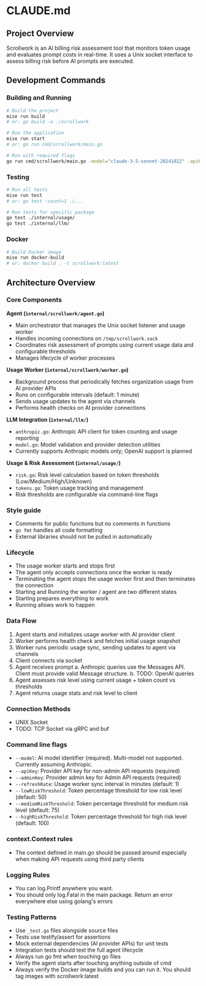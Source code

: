# CLAUDE.md

## Project Overview

Scrollwork is an AI billing risk assessment tool that monitors token usage and evaluates prompt costs in real-time. It uses a Unix socket interface to assess billing risk before AI prompts are executed.

## Development Commands

### Building and Running

```bash
# Build the project
mise run build
# or: go build -o ./scrollwork

# Run the application
mise run start
# or: go run cmd/scrollwork/main.go

# Run with required flags
go run cmd/scrollwork/main.go -model="claude-3-5-sonnet-20241022" -apiKey="sk-ant-..." -adminKey="sk-ant-..."
```

### Testing

```bash
# Run all tests
mise run test
# or: go test -count=1 ./...

# Run tests for specific package
go test ./internal/usage/
go test ./internal/llm/
```

### Docker

```bash
# Build Docker image
mise run docker-build
# or: docker build . -t scrollwork:latest
```

## Architecture Overview

### Core Components

**Agent (`internal/scrollwork/agent.go`)**

- Main orchestrator that manages the Unix socket listener and usage worker
- Handles incoming connections on `/tmp/scrollwork.sock`
- Coordinates risk assessment of prompts using current usage data and configurable thresholds
- Manages lifecycle of worker processes

**Usage Worker (`internal/scrollwork/worker.go`)**

- Background process that periodically fetches organization usage from AI provider APIs
- Runs on configurable intervals (default: 1 minute)
- Sends usage updates to the agent via channels
- Performs health checks on AI provider connections

**LLM Integration (`internal/llm/`)**

- `anthropic.go`: Anthropic API client for token counting and usage reporting
- `model.go`: Model validation and provider detection utilities
- Currently supports Anthropic models only; OpenAI support is planned

**Usage & Risk Assessment (`internal/usage/`)**

- `risk.go`: Risk level calculation based on token thresholds (Low/Medium/High/Unknown)
- `tokens.go`: Token usage tracking and management
- Risk thresholds are configurable via command-line flags

### Style guide

- Comments for public functions but no comments in functions
- `go fmt` handles all code formatting
- External libraries should not be pulled in automatically

### Lifecycle

- The usage worker starts and stops first
- The agent only accepts connections once the worker is ready
- Terminating the agent stops the usage worker first and then terminates the connection
- Starting and Running the worker / agent are two different states
- Starting prepares everything to work
- Running allows work to happen

### Data Flow

1. Agent starts and initializes usage worker with AI provider client
2. Worker performs health check and fetches initial usage snapshot
3. Worker runs periodic usage sync, sending updates to agent via channels
4. Client connects via socket
5. Agent receives prompt
   a. Anthropic queries use the Messages API. Client must provide valid Message structure.
   b. TODO: OpenAI queries
6. Agent assesses risk level using current usage + token count vs thresholds
7. Agent returns usage stats and risk level to client

### Connection Methods

- UNIX Socket
- TODO: TCP Socket via gRPC and buf

### Command line flags

- `--model`: AI model identifier (required). Multi-model not supported. Currently assuming Anthropic.
- `--apiKey`: Provider API key for non-admin API requests (required)
- `--adminKey`: Provider admin key for Admin API requests (required)
- `--refreshRate`: Usage worker sync interval in minutes (default: 1)
- `--lowRiskThreshold`: Token percentage threshold for low risk level (default: 50)
- `--mediumRiskThreshold`: Token percentage threshold for medium risk level (default: 75)
- `--highRiskThreshold`: Token percentage threshold for high risk level (default: 100)

### context.Context rules

- The context defined in main.go should be passed around especially when making API requests using third party clients

### Logging Rules

- You can log.Printf anywhere you want.
- You should only log.Fatal in the main package. Return an error everywhere else using golang's errors

### Testing Patterns

- Use `_test.go` files alongside source files
- Tests use testify/assert for assertions
- Mock external dependencies (AI provider APIs) for unit tests
- Integration tests should test the full agent lifecycle
- Always run go fmt when touching go files
- Verify the agent starts after touching anything outside of cmd
- Always verify the Docker image builds and you can run it. You should tag images with scrollwork:latest

